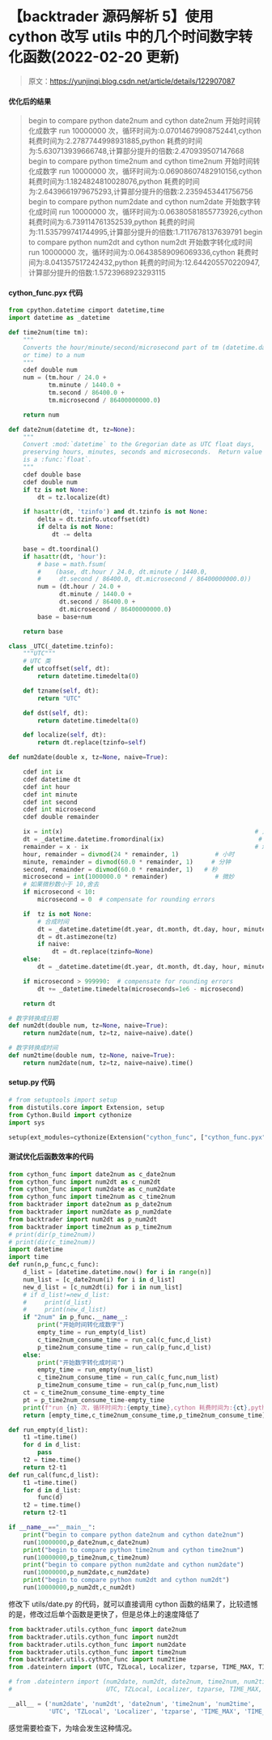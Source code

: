 # 【backtrader 源码解析 5】使用 cython 改写 utils 中的几个时间数字转化函数(2022-02-20 更新)

> 原文：<https://yunjinqi.blog.csdn.net/article/details/122907087>

#### 优化后的结果

> begin to compare python date2num and cython date2num
> 开始时间转化成数字
> run 10000000 次，循环时间为:0.07014679908752441,cython 耗费时间为:2.2787744998931885,python 耗费的时间为:5.630713939666748,计算部分提升的倍数:2.470939507147668
> begin to compare python time2num and cython time2num
> 开始时间转化成数字
> run 10000000 次，循环时间为:0.06908607482910156,cython 耗费时间为:1.1824824810028076,python 耗费的时间为:2.6439661979675293,计算部分提升的倍数:2.2359453441756756
> begin to compare python num2date and cython num2date
> 开始数字转化成时间
> run 10000000 次，循环时间为:0.06380581855773926,cython 耗费时间为:6.739114761352539,python 耗费的时间为:11.535799741744995,计算部分提升的倍数:1.7117678137639791
> begin to compare python num2dt and cython num2dt
> 开始数字转化成时间
> run 10000000 次，循环时间为:0.06438589096069336,cython 耗费时间为:8.041357517242432,python 耗费的时间为:12.644205570220947,计算部分提升的倍数:1.5723968923293115

#### cython_func.pyx 代码

```py
from cpython.datetime cimport datetime,time
import datetime as _datetime

def time2num(time tm):
    """
    Converts the hour/minute/second/microsecond part of tm (datetime.datetime
    or time) to a num
    """
    cdef double num 
    num = (tm.hour / 24.0 +
           tm.minute / 1440.0 +
           tm.second / 86400.0 +
           tm.microsecond / 86400000000.0)

    return num

def date2num(datetime dt, tz=None):
    """
    Convert :mod:`datetime` to the Gregorian date as UTC float days,
    preserving hours, minutes, seconds and microseconds.  Return value
    is a :func:`float`.
    """
    cdef double base
    cdef double num
    if tz is not None:
        dt = tz.localize(dt)

    if hasattr(dt, 'tzinfo') and dt.tzinfo is not None:
        delta = dt.tzinfo.utcoffset(dt)
        if delta is not None:
            dt -= delta

    base = dt.toordinal()
    if hasattr(dt, 'hour'):
        # base = math.fsum(
        #    (base, dt.hour / 24.0, dt.minute / 1440.0,
        #     dt.second / 86400.0, dt.microsecond / 86400000000.0))
        num = (dt.hour / 24.0 +
              dt.minute / 1440.0 +
              dt.second / 86400.0 +
              dt.microsecond / 86400000000.0)
        base = base+num

    return base

class _UTC(_datetime.tzinfo):
    """UTC"""
    # UTC 类
    def utcoffset(self, dt):
        return datetime.timedelta(0)

    def tzname(self, dt):
        return "UTC"

    def dst(self, dt):
        return datetime.timedelta(0)

    def localize(self, dt):
        return dt.replace(tzinfo=self)

def num2date(double x, tz=None, naive=True):

    cdef int ix 
    cdef datetime dt 
    cdef int hour 
    cdef int minute 
    cdef int second 
    cdef int microsecond 
    cdef double remainder 

    ix = int(x)                                                     # 对 x 进行取整数
    dt = _datetime.datetime.fromordinal(ix)                          # 返回对应 Gregorian 日历时间对应的 datetime 对象
    remainder = x - ix                                              # x 的小数部分
    hour, remainder = divmod(24 * remainder, 1)          # 小时
    minute, remainder = divmod(60.0 * remainder, 1)     # 分钟
    second, remainder = divmod(60.0 * remainder, 1)   # 秒
    microsecond = int(1000000.0 * remainder)             # 微妙
    # 如果微秒数小于 10,舍去
    if microsecond < 10:
        microsecond = 0  # compensate for rounding errors

    if  tz is not None:
        # 合成时间
        dt = _datetime.datetime(dt.year, dt.month, dt.day, hour, minute, second,microsecond,tzinfo=_UTC())
        dt = dt.astimezone(tz)
        if naive:
            dt = dt.replace(tzinfo=None)
    else:
        dt = _datetime.datetime(dt.year, dt.month, dt.day, hour, minute, second,microsecond)

    if microsecond > 999990:  # compensate for rounding errors
        dt += _datetime.timedelta(microseconds=1e6 - microsecond)

    return dt

# 数字转换成日期
def num2dt(double num, tz=None, naive=True):
    return num2date(num, tz=tz, naive=naive).date()

# 数字转换成时间
def num2time(double num, tz=None, naive=True):
    return num2date(num, tz=tz, naive=naive).time() 
```

#### setup.py 代码

```py
# from setuptools import setup
from distutils.core import Extension, setup
from Cython.Build import cythonize
import sys 

setup(ext_modules=cythonize(Extension("cython_func", ["cython_func.pyx"]), language_level=3)) 
```

#### 测试优化后函数效率的代码

```py
from cython_func import date2num as c_date2num
from cython_func import num2dt as c_num2dt
from cython_func import num2date as c_num2date
from cython_func import time2num as c_time2num
from backtrader import date2num as p_date2num
from backtrader import num2date as p_num2date
from backtrader import num2dt as p_num2dt
from backtrader import time2num as p_time2num
# print(dir(p_time2num))
# print(dir(c_time2num))
import datetime 
import time 
def run(n,p_func,c_func):
    d_list = [datetime.datetime.now() for i in range(n)]
    num_list = [c_date2num(i) for i in d_list]
    new_d_list = [c_num2dt(i) for i in num_list]
    # if d_list!=new_d_list:
    #     print(d_list)
    #     print(new_d_list)
    if "2num" in p_func.__name__:
        print("开始时间转化成数字")
        empty_time = run_empty(d_list)
        c_time2num_consume_time = run_cal(c_func,d_list)
        p_time2num_consume_time = run_cal(p_func,d_list)
    else:
        print("开始数字转化成时间")
        empty_time = run_empty(num_list)
        c_time2num_consume_time = run_cal(c_func,num_list)
        p_time2num_consume_time = run_cal(p_func,num_list)
    ct = c_time2num_consume_time-empty_time
    pt = p_time2num_consume_time-empty_time
    print(f"run {n} 次，循环时间为:{empty_time},cython 耗费时间为:{ct},python 耗费的时间为:{pt},计算部分提升的倍数:{pt/ct}")
    return [empty_time,c_time2num_consume_time,p_time2num_consume_time]

def run_empty(d_list):
    t1 =time.time()
    for d in d_list:
        pass
    t2 = time.time() 
    return t2-t1
def run_cal(func,d_list):
    t1 =time.time()
    for d in d_list:
        func(d)
    t2 = time.time() 
    return t2-t1

if __name__=="__main__":
    print("begin to compare python date2num and cython date2num")
    run(10000000,p_date2num,c_date2num)
    print("begin to compare python time2num and cython time2num")
    run(10000000,p_time2num,c_time2num)
    print("begin to compare python num2date and cython num2date")
    run(10000000,p_num2date,c_num2date)
    print("begin to compare python num2dt and cython num2dt")
    run(10000000,p_num2dt,c_num2dt) 
```

修改下 utils/date.py 的代码，就可以直接调用 cython 函数的结果了，比较遗憾的是，修改过后单个函数是更快了，但是总体上的速度降低了

```py
from backtrader.utils.cython_func import date2num 
from backtrader.utils.cython_func import num2dt 
from backtrader.utils.cython_func import num2date 
from backtrader.utils.cython_func import time2num 
from backtrader.utils.cython_func import num2time
from .dateintern import (UTC, TZLocal, Localizer, tzparse, TIME_MAX, TIME_MIN)

# from .dateintern import (num2date, num2dt, date2num, time2num, num2time,
#                          UTC, TZLocal, Localizer, tzparse, TIME_MAX, TIME_MIN)

__all__ = ('num2date', 'num2dt', 'date2num', 'time2num', 'num2time',
           'UTC', 'TZLocal', 'Localizer', 'tzparse', 'TIME_MAX', 'TIME_MIN') 
```

感觉需要检查下，为啥会发生这种情况。
